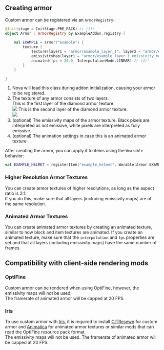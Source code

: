## Creating armor

Custom armor can be registered via an `ArmorRegistry`:

```kotlin
@Init(stage = InitStage.PRE_PACK) // (1)!
object Armor : ArmorRegistry by ExampleAddon.registry {
    
    val EXAMPLE = armor("example") {
        texture {
            texture(layer1 = "armor/example_layer_1", layer2 = "armor/example_layer_2") // (2)!
            emissivityMap(layer1 = "armor/example_layer_1_emissivity_map", layer2 = "armor/example_layer_2_emissivity_map") // (3)!
            animated(fps = 20.0, InterpolationMode.LINEAR) // (4)!
        }
    }

}
```

1. Nova will load this class during addon initialization, causing your armor to be registered.
2. The texture of any armor consists of two layers.  
   This is the first layer of the diamond armor texture:  
   ![](https://i.imgur.com/dguEiQo.png)
   This is the second layer of the diamond armor texture:  
   ![](https://i.imgur.com/F2ORgNQ.png)
3. (optional) The emissivity maps of the armor texture. Black pixels are interpreted as not emissive, white
   pixels are interpreted as fully emissive.
4. (optional) The animation settings in case this is an animated armor texture.

After creating the armor, you can apply it to items using the `Wearable` behavior:

```kotlin
val EXAMPLE_HELMET = registerItem("example_helmet", Werable(Armor.EXAMPLE, EquipmentSlot.HEAD))
```

### Higher Resolution Armor Textures

You can create armor textures of higher resolutions, as long as the aspect ratio is 2:1.  
If you do this, make sure that all layers (including emissivity maps) are of the same resolution.

### Animated Armor Textures

You can create animated armor textures by creating an animated texture, similar to how block and item textures are animated.
If you create an animated texture, make sure that the `interpolation` and `fps` properties are set and that all layers
(including emissivity maps) have the same number of frames.

## Compatibility with client-side rendering mods

### OptiFine
Custom armor can be rendered when using [OptiFine](https://optifine.net), however, the emissivity maps will not be used.  
The framerate of animated armor will be capped at 20 FPS.

### Iris
To use custom armor with [Iris](https://irisshaders.net/), it is required to install
[CITResewn](https://www.curseforge.com/minecraft/mc-mods/cit-resewn) for custom armor and
[Animatica](https://www.curseforge.com/minecraft/mc-mods/animatica) for animated armor textures
or similar mods that can read the OptiFine resource pack format.  
The emissivity maps will not be used. The framerate of animated armor will be capped at 20 FPS.